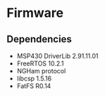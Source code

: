 # Firmware

## Dependencies

* MSP430 DriverLib 2.91.11.01
* FreeRTOS 10.2.1
* NGHam protocol
* libcsp 1.5.16
* FatFS R0.14
